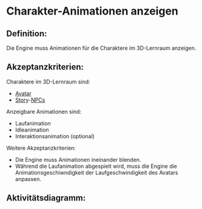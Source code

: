 # Charakter-Animationen anzeigen


## Definition:

Die Engine muss Animationen für die Charaktere im 3D-Lernraum anzeigen.


## Akzeptanzkriterien:

Charaktere im 3D-Lernraum sind:
- [Avatar](Avatar-GE.md)
- [Story](Storyelement-GE.md)-[NPCs](NPC-GE.md)

Anzeigbare Animationen sind:
- Laufanimation
- Idleanimation
- Interaktionsanimation (optional)

Weitere Akzeptanzkriterien:
- Die Engine muss Animationen ineinander blenden.
- Während die Laufanimation abgespielt wird, muss die Engine die Animationsgeschiwndigkeit der Laufgeschwindigkeit des Avatars anpassen.


## Aktivitätsdiagramm:


